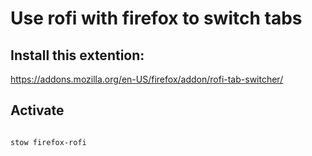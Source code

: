 # Use rofi with firefox to switch tabs

## Install this extention: 

https://addons.mozilla.org/en-US/firefox/addon/rofi-tab-switcher/

## Activate
```bash

stow firefox-rofi
```
